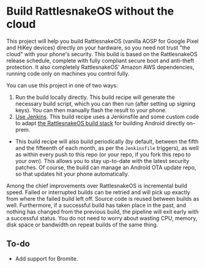 # Build RattlesnakeOS without the cloud

This project will help you build RattlesnakeOS (vanilla AOSP for Google Pixel and HiKey devices) directly on your hardware, so you need not trust "the cloud" with your phone's security.  This build is based on the RattlesnakeOS release schedule, complete with fully compliant secure boot and anti-theft protection.  It also completely RattlesnakeOS' Amazon AWS dependencies, running code only on machines you control fully.

You can use this project in one of two ways:

1. Run the build locally directly.  This build recipe will generate the necessary build script, which you can then run (after setting up signing keys).  You can then manually flash the result to your phone.
2. [Use Jenkins](jenkins.md).  This build recipe uses a Jenkinsfile and some custom code to adapt [the RattlesnakeOS build stack](https://github.com/dan-v/rattlesnakeos-stack/) for building Android directly on-prem.
  * This build recipe will also build periodically (by default, between the fifth and the fifteenth of each month, as per the `Jenkinsfile` triggers), as well as within every push to this repo (or your repo, if you fork this repo to your own).  This allows you to stay up-to-date with the latest security patches.  Of course, the build can manage an Android OTA update repo, so that updates hit your phone automatically.

Among the chief improvements over RattlesnakeOS is incremental build speed.  Failed or interrupted builds can be retried and will pick up exactly from where the failed build left off.  Source code is reused between builds as well.  Furthermore, if a successful build has taken place in the past, and nothing has changed from the previous build, the pipeline will exit early with a successful status.  You do not need to worry about wasting CPU, memory, disk space or bandwidth on repeat builds of the same thing.

## To-do

* Add support for Bromite.
